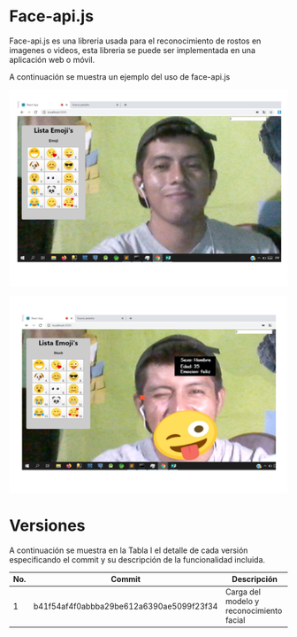 # Face-api.js

Face-api.js es una libreria usada para el reconocimiento de rostos en imagenes o videos, esta libreria se  puede ser implementada en una aplicación web o móvil.

A continuación se muestra un ejemplo del uso de face-api.js

[![Face Api](/readme_image/emoji1.jpg)](readme_image/emoji1.jpg)

[![Face Api](/readme_image/emoji_rostro.jpg)](readme_image/emoji_rostro.jpg)



# Versiones

A continuación se muestra en la Tabla I el detalle de cada versión especificando el commit y su descripción de la funcionalidad incluida.

| No. | Commit | Descripción |
| ------ | ------ | ------ |
| 1 | b41f54af4f0abbba29be612a6390ae5099f23f34  | Carga del modelo y reconocimiento facial |
